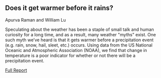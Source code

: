 ## Does it get warmer before it rains?

Apurva Raman and William Lu

Speculating about the weather has been a staple of small talk and human curiosity for a long time, and as a result, many weather "myths" exist. One such myth we’ve heard is that it gets warmer before a precipitation event (e.g. rain, snow, hail, sleet, etc.) occurs. Using data from the US National Oceanic and Atmospheric Association (NOAA), we find that change in temperature is a poor indicator for whether or not there will be a precipitation event.

[Full Report](https://github.com/williamalu/data_science_weather/blob/master/report2.ipynb)
